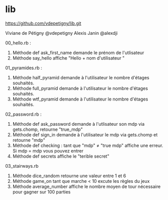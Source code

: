 # lib


https://github.com/vdepetigny/lib.git

Viviane de Pétigny @vdepetigny
Alexis Janin @alexdji


00_hello.rb : 

1) Méthode def ask_first_name demande le prénom de l'utlisateur
2) Méthode say_hello affiche "Hello + nom d'utilisateur "

01_pyramides.rb :

1) Méthode half_pyramid demande à l'utilisateur le nombre d'étages souhaités.
2) Méthode full_pyramid demande à l'utilisateur le nombre d'étages souhaités.
3) Méthode wtf_pyramid demande à l'utilisateur le nombre d'étages souhaités.

02_password.rb :

1) Méthode def ask_password demande à l'utlisateur son mdp via gets.chomp, retourne "true_mdp"
2) Méthode def sign_in demande à l'utilisateur le mdp via gets.chomp et retourne "mdp"
3) Méthode def checking : tant que "mdp" ≠ "true mdp" affiche une erreur. Si mdp = mdp vous pouvez entrer
4) Méthode def secrets affiche le "terible secret"

03_stairways.rb

1) Méthode dice_random retourne une valeur entre 1 et 6
2) Méthode game_on tant que marche < 10 excute les règles du jeux
3) Méthode average_number affiche le nombre moyen de tour nécessaire pour gagner sur 100 parties